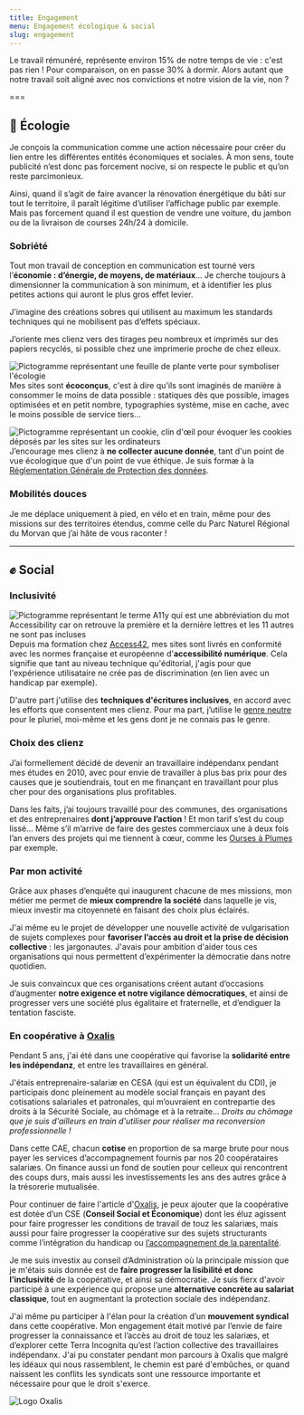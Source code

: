 ```yaml
---
title: Engagement
menu: Engagement écologique & social
slug: engagement
---
```


Le travail rémunéré, représente environ 15% de notre temps de vie : c'est pas rien ! Pour comparaison, on en passe 30% à dormir. Alors autant que notre travail soit aligné avec nos convictions et notre vision de la vie, non ?

===

## 🌻 Écologie

Je conçois la communication comme une action nécessaire pour créer du lien entre les différentes entités économiques et sociales. À mon sens, toute publicité n’est donc pas forcement nocive, si on respecte le public et qu’on reste parcimonieux.

Ainsi, quand il s’agit de faire avancer la rénovation énergétique du bâti sur tout le territoire, il paraît légitime d’utiliser l’affichage public par exemple. Mais pas forcement quand il est question de vendre une voiture, du jambon ou de la livraison de courses 24h/24 à domicile.

### Sobriété

Tout mon travail de conception en communication est tourné vers l’**économie : d’énergie, de moyens, de matériaux**... Je cherche toujours à dimensionner la communication à son minimum, et à identifier les plus petites actions qui auront le plus gros effet levier.

J’imagine des créations sobres qui utilisent au maximum les standards techniques qui ne mobilisent pas d’effets spéciaux.

J’oriente mes clienz vers des tirages peu nombreux et imprimés sur des papiers recyclés, si possible chez une imprimerie proche de chez elleux.

![Pictogramme représentant une feuille de plante verte pour symboliser l'écologie](theme://images/uploads/picto_feuille.png?class=is-pulled-left,mr-4) Mes sites sont **écoconçus**, c'est à dire qu'ils sont imaginés de manière à consommer le moins de data possible : statiques dès que possible, images optimisées et en petit nombre, typographies système, mise en cache, avec le moins possible de service tiers…

![Pictogramme représentant un cookie, clin d'œil pour évoquer les cookies déposés par les sites sur les ordinateurs](theme://images/uploads/picto_cookie.png?class=is-pulled-left,mr-4) J’encourage mes clienz à **ne collecter aucune donnée**, tant d'un point de vue écologique que d'un point de vue éthique. Je suis formæ à la [Réglementation Générale de Protection des données](../51.RGPD/).

### Mobilités douces

Je me déplace uniquement à pied, en vélo et en train, même pour des missions sur des territoires étendus, comme celle du Parc Naturel Régional du Morvan que j’ai hâte de vous raconter !

---

<h2 class="title is-2">✊ Social</h2>

### Inclusivité

![Pictogramme représentant le terme A11y qui est une abbréviation du mot Accessibility car on retrouve la première et la dernière lettres et les 11 autres ne sont pas incluses](theme://images/uploads/picto_A11y.png?class=is-pulled-left,mr-4) Depuis ma formation chez [Access42](https://access42.net/), mes sites sont livrés en conformité avec les normes française et européenne d'**accessibilité numérique**. Cela signifie que tant au niveau technique qu'éditorial, j'agis pour que l'expérience utilisataire ne crée pas de discrimination (en lien avec un handicap par exemple).

D'autre part j'utilise des **techniques d'écritures inclusives**, en accord avec les efforts que consentent mes clienz. Pour ma part, j’utilise le [genre neutre](https://www.alpheratz.fr/linguistique/genre-neutre/) pour le pluriel, moi-même et les gens dont je ne connais pas le genre.

### Choix des clienz

J’ai formellement décidé de devenir an travaillaire indépendanx pendant mes études en 2010, avec pour envie de travailler à plus bas prix pour des causes que je soutiendrais, tout en me finançant en travaillant pour plus cher pour des organisations plus profitables.

Dans les faits, j’ai toujours travaillé pour des communes, des organisations et des entreprenaires **dont j’approuve l’action** ! Et mon tarif s’est du coup lissé… Même s’il m’arrive de faire des gestes commerciaux une à deux fois l’an envers des projets qui me tiennent à cœur, comme les [Ourses à Plumes](../folios/ourses-a-plume-magazine-2019/) par exemple.

### Par mon activité

Grâce aux phases d’enquête qui inaugurent chacune de mes missions, mon métier me permet de **mieux comprendre la société** dans laquelle je vis, mieux investir ma citoyenneté en faisant des choix plus éclairés.

J'ai même eu le projet de développer une nouvelle activité de vulgarisation de sujets complexes pour **favoriser l’accès au droit et la prise de décision collective** : les jargonautes. J'avais pour ambition d'aider tous ces organisations qui nous permettent d’expérimenter la démocratie dans notre quotidien.

Je suis convaincux que ces organisations créent autant d’occasions d’augmenter **notre exigence et notre vigilance démocratiques**, et ainsi de progresser vers une société plus égalitaire et fraternelle, et d’endiguer la tentation fasciste.

### En coopérative à [Oxalis](https://oxalis-scop.fr/)

Pendant 5 ans, j'ai été dans une coopérative qui favorise la **solidarité entre les indépendanz**, et entre les travaillaires en général.

J'étais entreprenaire-salariæ en CESA (qui est un équivalent du CDI), je participais donc pleinement au modèle social français en payant des cotisations salariales et patronales, qui m’ouvraient en contrepartie des droits à la Sécurité Sociale, au chômage et à la retraite... *Droits au chômage que je suis d'ailleurs en train d'utiliser pour réaliser ma reconversion professionnelle !*

Dans cette CAE, chacun **cotise** en proportion de sa marge brute pour nous payer les services d’accompagnement fournis par nos 20 coopérataires salariæs. On finance aussi un fond de soutien pour celleux qui rencontrent des coups durs, mais aussi les investissements les ans des autres grâce à la trésorerie mutualisée.

Pour continuer de faire l'article d'[Oxalis](https://oxalis-scop.fr/), je peux ajouter que la coopérative est dotée d’un CSE (**Conseil Social et Économique**) dont les éluz agissent pour faire progresser les conditions de travail de touz les salariæs, mais aussi pour faire progresser la coopérative sur des sujets structurants comme l’intégration du handicap ou [l’accompagnement de la parentalité](https://editions-dialogue-social-cooperatif.org/).

Je me suis investix au conseil d’Administration où la principale mission que je m'étais suis donnée est de **faire progresser la lisibilité et donc l’inclusivité** de la coopérative, et ainsi sa démocratie. Je suis fierx d'avoir participé à une expérience qui propose une **alternative concrète au salariat classique**, tout en augmentant la protection sociale des indépendanz.

J'ai même pu participer à l'élan pour la création d’un **mouvement syndical** dans cette coopérative. Mon engagement était motivé par l’envie de faire progresser la connaissance et l’accès au droit de touz les salariæs, et d’explorer cette Terra Incognita qu’est l’action collective des travaillaires indépendanx. J'ai pu constater pendant mon parcours à Oxalis que malgré les idéaux qui nous rassemblent, le chemin est paré d'embûches, or quand naissent les conflits les syndicats sont une ressource importante et nécessaire pour que le droit s'exerce.

![Logo Oxalis](../a-propos/logo-oxalis_450.png)